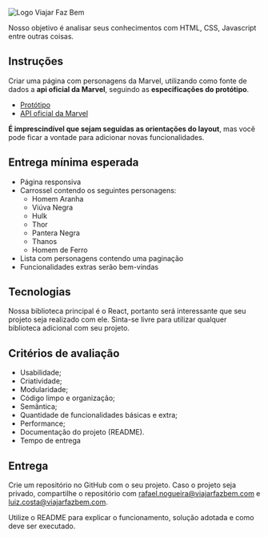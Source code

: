 ![Logo Viajar Faz Bem](https://viajarfazbem.com/images/logo-viajar-faz-bem-portal.svg)

Nosso objetivo é analisar seus conhecimentos com HTML, CSS, Javascript entre outras coisas.  

## Instruções
Criar uma página com  personagens da Marvel, utilizando como fonte de dados a **api oficial da Marvel**, seguindo as **especificações do protótipo**.
- [Protótipo](https://xd.adobe.com/spec/f6a84bef-95b8-4c0e-5126-ebac4f9aa822-8099/grid)
- [API oficial da Marvel](https://developer.marvel.com/)

**É imprescindível que sejam seguidas as orientações do layout**, mas você pode ficar a vontade para adicionar novas funcionalidades.

## Entrega mínima esperada

- Página responsiva
- Carrossel contendo os seguintes personagens:
	- Homem Aranha
	- Viúva Negra
	- Hulk
	- Thor
	- Pantera Negra
	- Thanos
	- Homem de Ferro
- Lista com personagens contendo uma paginação
- Funcionalidades extras serão bem-vindas

## Tecnologias

Nossa biblioteca principal é o React, portanto será interessante que seu projeto seja realizado com ele.
Sinta-se livre para utilizar qualquer biblioteca adicional com seu projeto.

## Critérios de avaliação

- Usabilidade;
- Criatividade;
- Modularidade;
- Código limpo e organização;
- Semântica;
- Quantidade de funcionalidades básicas e extra;
- Performance;
- Documentação do projeto (README).
- Tempo de entrega

## Entrega

Crie um repositório no GitHub com o seu projeto. Caso o projeto seja privado, compartilhe o repositório com rafael.nogueira@viajarfazbem.com e luiz.costa@viajarfazbem.com.

Utilize o README para explicar o funcionamento, solução adotada e como deve ser executado.
